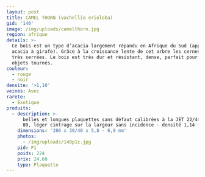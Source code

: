 ```yaml
---
layout: post
title: CAMEL THORN (vachellia erioloba)
gid: '140'
image: /img/uploads/camelthorn.jpg
region: afrique
details: >-
  Ce bois est un type d’acacia largement répandu en Afrique du Sud (appelé
  acacia à girafe). Grâce à la croissance lente de cet arbre les cernes sont
  très serrées. Le bois est très dur et résistant, dense, parfait pour des
  objets tournés. 
couleur:
  - rouge
  - noir
densite: '>1,10'
veines: Avec
rarete:
  - Exotique
produits:
  - description: >-
      belles et longues plaquettes sans défaut calibrées à la JET 22/44 grain
      80, léger cintrage sur la largeur sans incidence - densité 1,14
    dimensions: '386 x 39/40 x 5,8 - 6,9 mm'
    photos:
      - /img/uploads/140p1c.jpg
    pid: P1
    poids: 224
    prix: 24.60
    type: Plaquette
---
```


